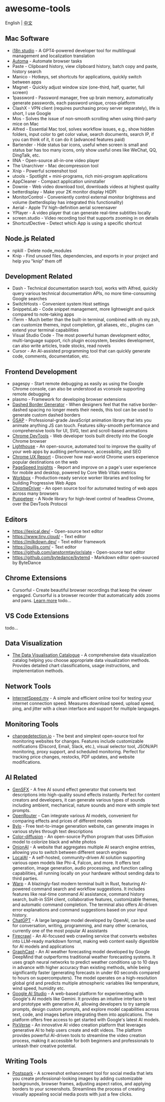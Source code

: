 # awesome-tools

English | [中文](./README.zh_CN.md)

## Mac Software

- [i18n studio](https://www.i18n.studio/) - A GPT4-powered developer tool for multilingual management and localization translation
- [Automa](https://www.automa.site/) - Automate browser tasks
- Paste - Clipboard history, view clipboard history, batch copy and paste, history search
- Manico - Hotkeys, set shortcuts for applications, quickly switch between apps
- Magnet - Quickly adjust window size (one-third, half, quarter, full screen)
- 1password - Password manager, free up brain memory, automatically generate passwords, each password unique, cross-platform
- ClashX - VPN client (requires purchasing proxy server separately), life is short, I use Google
- Mos - Solves the issue of non-smooth scrolling when using third-party mice on Mac
- Alfred - Essential Mac tool, solves workflow issues, e.g., show hidden folders, input color to get color value, search documents, search IP, if you can think of it, it can do it (advanced features paid)
- Bartender - Hide status bar icons, useful when screen is small and status bar has too many icons, only show useful ones like WeChat, QQ, DingTalk, etc.
- IINA - Open-source all-in-one video player
- The Unarchiver - Mac decompression tool
- Xnip - Powerful screenshot tool
- utools - Spotlight + mini-programs, rich mini-program applications
- AppCleaner - Compact application uninstaller
- Downie - Web video download tool, downloads videos at highest quality
- betterdisplay - Make your 2K monitor display HiDPI
- MonitorControl - Conveniently control external monitor brightness and volume (betterdisplay has integrated this functionality)
- Aerial - Apple TV high-definition aerial screensaver
- YPlayer - A video player that can generate real-time subtitles locally
- screen.studio - Video recording tool that supports zooming in on details
- ShortcutDective - Detect which App is using a specific shortcut

## Node.js Related

- npkill - Delete node_modules
- Knip - Find unused files, dependencies, and exports in your project and help you "knip" them off

## Development Related

- Dash - Technical documentation search tool, works with Alfred, quickly query various technical documentation APIs, no more time-consuming Google searches
- SwitchHosts - Convenient system Host settings
- SnippetsLab - Code snippet management, more lightweight and quick compared to note-taking apps
- iTerm - Much better than the built-in terminal, combined with oh my zsh, can customize themes, input completion, git aliases, etc., plugins can extend your terminal capabilities
- Visual Studio Code - The most powerful human development editor, multi-language support, rich plugin ecosystem, besides development, can also write articles, trade stocks, read novels
- Cursor - An AI-assisted programming tool that can quickly generate code, comments, documentation, etc.

## Frontend Development

- pagespy - Start remote debugging as easily as using the Google Chrome console, can also be understood as vconsole supporting remote debugging
- plasmo - Framework for developing browser extensions
- [Dashed Border Generator](https://kovart.github.io/dashed-border-generator/) - When designers feel that the native border-dashed spacing no longer meets their needs, this tool can be used to generate custom dashed borders
- [GSAP](https://gsap.com/) - Professional-grade JavaScript animation library that lets you animate anything JS can touch. Features silky-smooth performance and comprehensive tools for UI, SVG, text and scroll-based animations
- [Chrome DevTools](https://developer.chrome.com/docs/devtools/) - Web developer tools built directly into the Google Chrome browser
- [Lighthouse](https://developer.chrome.com/docs/lighthouse/) - An open-source, automated tool to improve the quality of your web apps by auditing performance, accessibility, and SEO
- [Chrome UX Report](https://developer.chrome.com/docs/crux/) - Discover how real-world Chrome users experience popular destinations on the web
- [PageSpeed Insights](https://pagespeed.web.dev/) - Report and improve on a page's user experience for mobile and desktop, powered by Core Web Vitals metrics
- [Workbox](https://developer.chrome.com/docs/workbox/) - Production-ready service worker libraries and tooling for building Progressive Web Apps
- [ChromeDriver](https://chromedriver.chromium.org/) - An open source tool for automated testing of web apps across many browsers
- [Puppeteer](https://pptr.dev/) - A Node library for high-level control of headless Chrome, over the DevTools Protocol

## Editors

- https://lexical.dev/ - Open-source text editor
- https://www.tiny.cloud/ - Text editor
- https://milkdown.dev/ - Text editor framework
- https://quilljs.com/ - Text editor
- https://github.com/ianstormtaylor/slate - Open-source text editor
- https://github.com/bytedance/bytemd - Markdown editor open-sourced by ByteDance

## Chrome Extensions

- Cursorful - Create beautiful browser recordings that keep the viewer engaged. Cursorful is a browser recorder that automatically adds zooms and pans. [Learn more](https://cursorful.com/)
  todo...

## VS Code Extensions

todo...

## Data Visualization

- [The Data Visualisation Catalogue](https://datavizcatalogue.com/search.html) - A comprehensive data visualization catalog helping you choose appropriate data visualization methods. Provides detailed chart classifications, usage instructions, and implementation methods.

## Network Tools

- [InternetSpeed.my](https://www.internetspeed.my/) - A simple and efficient online tool for testing your internet connection speed. Measures download speed, upload speed, ping, and jitter with a clean interface and support for multiple languages.

## Monitoring Tools

- [changedetection.io](https://changedetection.io/) - The best and simplest open-source tool for monitoring websites for changes. Features include customizable notifications (Discord, Email, Slack, etc.), visual selector tool, JSON/API monitoring, proxy support, and scheduled monitoring. Perfect for tracking price changes, restocks, PDF updates, and website modifications.

## AI Related

- [GenSFX](https://gensfx.com/) - A free AI sound effect generator that converts text descriptions into high-quality sound effects instantly. Perfect for content creators and developers, it can generate various types of sounds including ambient, mechanical, nature sounds and more with simple text prompts.
- [OpenRouter](https://openrouter.ai/) - Can integrate various AI models, convenient for comparing effects and prices of different models
- [Bylo](https://bylo.ai/) - Free text-to-image generation website, can generate images in various styles through text descriptions
- [Color-diffusion](https://github.com/ErwannMillon/Color-diffusion) - An open-source Python program that uses Diffusion model to colorize black and white photos
- [OnionAI](https://onionai.so/) - A website that aggregates multiple AI search engine entries, allowing you to switch between different search engines
- [LocalAI](https://localai.io/) - A self-hosted, community-driven AI solution supporting various open models like Phi-4, Falcon, and more. It offers text generation, image generation, audio processing, and function calling capabilities, all running locally on your hardware without sending data to third parties.
- [Warp](https://www.warp.dev/) - A blazingly-fast modern terminal built in Rust, featuring AI-powered command search and workflow suggestions. It includes features like real-time command AI assistance, command history search, built-in SSH client, collaborative features, customizable themes, and automatic command completion. The terminal also offers AI-driven error explanations and command suggestions based on your input history.
- [ChatGPT](https://chat.openai.com/) - A large language model developed by OpenAI, can be used for conversation, writing, programming, and many other scenarios, currently one of the most popular AI assistants
- [Firecrawl](https://www.firecrawl.dev/) - An AI-focused web crawling service that converts websites into LLM-ready markdown format, making web content easily digestible for AI models and applications
- [GraphCast](https://github.com/google-deepmind/graphcast) - An AI weather forecasting model developed by Google DeepMind that outperforms traditional weather forecasting systems. It uses graph neural networks to predict weather conditions up to 10 days in advance with higher accuracy than existing methods, while being significantly faster (generating forecasts in under 60 seconds compared to hours on supercomputers). The model operates on a high-resolution global grid and predicts multiple atmospheric variables like temperature, wind speed, humidity etc.
- [Google AI Studio](https://aistudio.google.com/) - A web-based platform for experimenting with Google's AI models like Gemini. It provides an intuitive interface to test and prototype with generative AI, allowing developers to try sample prompts, design custom prompts, and explore model capabilities across text, code, and images before integrating them into applications. The platform offers free access to get started with Google's latest AI models.
- [PixVerse](https://app.pixverse.ai/onboard) - An innovative AI video creation platform that leverages generative AI to help users create and edit videos. The platform provides powerful AI-driven tools to streamline the video creation process, making it accessible for both beginners and professionals to unleash their creative potential.

## Writing Tools

- [Postspark](https://postspark.app/) - A screenshot enhancement tool for social media that lets you create professional-looking images by adding customizable backgrounds, browser frames, adjusting aspect ratios, and applying borders to your screenshots. Streamlines the process of creating visually appealing social media posts with just a few clicks.
